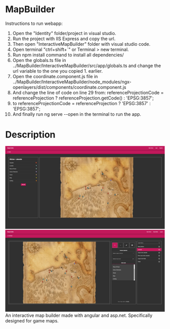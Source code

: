 # MapBuilder
 Instructions to run webapp:
1. Open the "Identity" folder/project in visual studio.
2. Run the project with IIS Express and copy the url.
3. Then open "InteractiveMapBuilder" folder with visual studio code.
4. Open terminal "ctrl+shift+`" or Terminal > new terminal.
5. Run npm install command to install all dependencies/ 
6. Open the globals.ts file in ../MapBuilder/InteractiveMapBuilder/src/app/globals.ts and change the url variable to the one you copied 1. earlier.
7. Open the coordinate.component.js file in ../MapBuilder/InteractiveMapBuilder/node_modules/ngx-openlayers/dist/components/coordinate.component.js
8. And change the line of code on line 29 from: referenceProjectionCode = referenceProjection ? referenceProjection.getCode() : 'EPSG:3857';
9. to referenceProjectionCode = referenceProjection ? 'EPSG:3857' : 'EPSG:3857';
10. And finally run ng serve --open in the terminal to run the app.

# Description
![Screenshot of the mapviewer](https://github.com/sjimbonator/MapBuilder/blob/master/screenshots/Screenshot1.PNG)
![Screenshot of the mapviewer](https://github.com/sjimbonator/MapBuilder/blob/master/screenshots/screenshot2.PNG)
An interactive map builder made with angular and asp.net. Specifically designed for game maps.

